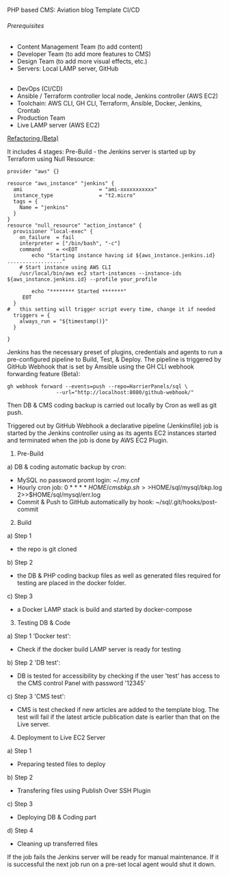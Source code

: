 PHP based CMS: Aviation blog Template CI/CD

###### Prerequisites
- Content Management Team (to add content)
- Developer Team (to add more features to CMS)
- Design Team (to add more visual effects, etc.)
- Servers: Local LAMP server, GitHub
##
- DevOps (CI/CD)
- Ansible / Terraform controller local node, Jenkins controller (AWS EC2)
- Toolchain: AWS CLI, GH CLI, Terraform, Ansible, Docker, Jenkins, Crontab
- Production Team
- Live LAMP server (AWS EC2)

[Refactoring (Beta)](https://github.com/HarrierPanels/sql/blob/Beta/mysql/README.md)

It includes 4 stages: Pre-Build - the Jenkins server is started up by Terraform using Null Resource:
```
provider "aws" {}

resource "aws_instance" "jenkins" {
  ami                         = "ami-xxxxxxxxxxx"
  instance_type               = "t2.micro"
  tags = {
    Name = "jenkins"
  }
}
resource "null_resource" "action_instance" {
  provisioner "local-exec" {
    on_failure  = fail
    interpreter = ["/bin/bash", "-c"]
    command     = <<EOT
        echo "Starting instance having id ${aws_instance.jenkins.id} .................."
    # Start instance using AWS CLI
    /usr/local/bin/aws ec2 start-instances --instance-ids ${aws_instance.jenkins.id} --profile your_profile
        
        echo "******** Started *******"
     EOT
  }
#   this setting will trigger script every time, change it if needed
  triggers = {
    always_run = "${timestamp()}"
  }

}
```
Jenkins has the necessary preset of plugins, credentials and agents to run a pre-configured pipeline to Build, Test, & Deploy. The pipeline is triggered by GitHub Webhook that is set by Amsible using the GH CLI webhook forwarding feature (Beta):
```
gh webhook forward --events=push --repo=HarrierPanels/sql \ 
                --url="http://localhost:8080/github-webhook/"
```
Then DB & CMS coding backup is carried out locally by Cron as well as git push. 

Triggered out by GitHub Webhook a declarative pipeline (Jenkinsfile) job is started by the Jenkins controller using as its agents EC2 instances started and terminated when the job is done by AWS EC2 Plugin.

1. Pre-Build

a) DB & coding automatic backup by cron:
 - MySQL no password promt login:
   ~/.my.cnf
 - Hourly cron job:
   0 * * * * $HOME/cmsbkp.sh >>$HOME/sql/mysql/bkp.log 2>>$HOME/sql/mysql/err.log
 - Commit & Push to GitHub automatically by hook:
   ~/sql/.git/hooks/post-commit

2. Build

a) Step 1
 - the repo is git cloned

b) Step 2
 - the DB & PHP coding backup files as well as generated files required for testing are placed in the docker folder.

c) Step 3
- a Docker LAMP stack is build and started by docker-compose

3. Testing DB & Code

a) Step 1 'Docker test':
 - Check if the docker build LAMP server is ready for testing

b) Step 2 'DB test':
- DB is tested for accessibility by checking if the user 'test' has access to the CMS control Panel with password '12345'

c) Step 3 'CMS test':
- CMS is test checked if new articles are added to the template blog. The test will fail if the latest article publication date is earlier than that on the Live server.

4. Deployment to Live EC2 Server

a)  Step 1
 - Preparing tested files to deploy

b) Step 2
 - Transfering files using Publish Over SSH Plugin

c) Step 3
 - Deploying DB & Coding part

d) Step 4 
 - Cleaning up transferred files 

If the job fails the Jenkins server will be ready for manual maintenance. If it is successful the next job run on a pre-set local agent would shut it down.

